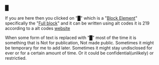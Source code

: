 ### **█**

If you are here then you clicked on "[█](./█.html)" which is a "[Block Element](https://en.wikipedia.org/wiki/Block_Elements)" specifically the "[Full block](https://en.wikipedia.org/wiki/Block_Elements#Character_table)" and it can be written using alt codes it is 219 according to a alt codes [website](https://www.alt-codes.net/)

When some form of text is replaced with "█" most of the time it is something that is Not for publication, Not made public. Sometimes it might be temporary for me to add later. Sometimes it might stay undisclosed for ever or for a certain amount of time. Or it could be confidential(unlikely) or restrictied.

